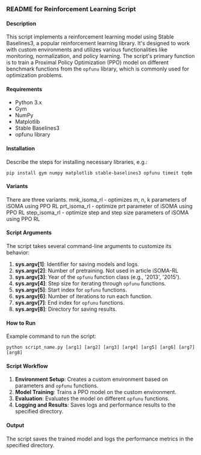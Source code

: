 ### README for Reinforcement Learning Script

#### Description
This script implements a reinforcement learning model using Stable Baselines3, a popular reinforcement learning library. It's designed to work with custom environments and utilizes various functionalities like monitoring, normalization, and policy learning. The script's primary function is to train a Proximal Policy Optimization (PPO) model on different benchmark functions from the `opfunu` library, which is commonly used for optimization problems.

#### Requirements
- Python 3.x
- Gym
- NumPy
- Matplotlib
- Stable Baselines3
- opfunu library

#### Installation
Describe the steps for installing necessary libraries, e.g.:
```
pip install gym numpy matplotlib stable-baselines3 opfunu timeit tqdm
```

#### Variants
There are three variants. 
mnk_isoma_rl - optimizes m, n, k parameters of iSOMA using PPO RL
prt_isoma_rl - optimize prt parameter of iSOMA using PPO RL 
step_isoma_rl - optimize step and step size parameters of iSOMA using PPO RL 

#### Script Arguments
The script takes several command-line arguments to customize its behavior:

1. **sys.argv[1]**: Identifier for saving models and logs.
2. **sys.argv[2]**: Number of pretraining. Not used in article iSOMA-RL
3. **sys.argv[3]**: Year of the `opfunu` function class (e.g., '2013', '2015').
4. **sys.argv[4]**: Step size for iterating through `opfunu` functions.
5. **sys.argv[5]**: Start index for `opfunu` functions.
6. **sys.argv[6]**: Number of iterations to run each function.
7. **sys.argv[7]**: End index for `opfunu` functions.
8. **sys.argv[8]**: Directory for saving results.

#### How to Run
Example command to run the script:
```
python script_name.py [arg1] [arg2] [arg3] [arg4] [arg5] [arg6] [arg7] [arg8]
```

#### Script Workflow
1. **Environment Setup**: Creates a custom environment based on parameters and `opfunu` functions.
2. **Model Training**: Trains a PPO model on the custom environment.
3. **Evaluation**: Evaluates the model on different `opfunu` functions.
4. **Logging and Results**: Saves logs and performance results to the specified directory.

#### Output
The script saves the trained model and logs the performance metrics in the specified directory.
